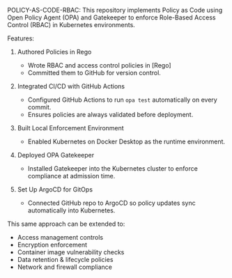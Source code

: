POLICY-AS-CODE-RBAC:
This repository implements Policy as Code using Open Policy Agent (OPA) and Gatekeeper to enforce Role-Based Access Control (RBAC) in Kubernetes environments.

Features:
1. Authored Policies in Rego
   - Wrote RBAC and access control policies in [Rego]
   - Committed them to GitHub for version control.  

2. Integrated CI/CD with GitHub Actions
   - Configured GitHub Actions to run `opa test` automatically on every commit.  
   - Ensures policies are always validated before deployment.  

3. Built Local Enforcement Environment
   - Enabled Kubernetes on Docker Desktop as the runtime environment.  

4. Deployed OPA Gatekeeper  
   - Installed Gatekeeper into the Kubernetes cluster to enforce compliance at admission time.  

5. Set Up ArgoCD for GitOps  
   - Connected GitHub repo to ArgoCD so policy updates sync automatically into Kubernetes.


This same approach can be extended to:  
- Access management controls  
- Encryption enforcement  
- Container image vulnerability checks  
- Data retention & lifecycle policies  
- Network and firewall compliance  
